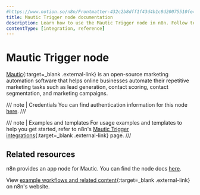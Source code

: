 ```yaml
---
#https://www.notion.so/n8n/Frontmatter-432c2b8dff1f43d4b1c8d20075510fe4
title: Mautic Trigger node documentation
description: Learn how to use the Mautic Trigger node in n8n. Follow technical documentation to integrate Mautic Trigger node into your workflows.
contentType: [integration, reference]
---
```


# Mautic Trigger node

[Mautic](https://www.mautic.org/){:target=_blank .external-link} is an open-source marketing automation software that helps online businesses automate their repetitive marketing tasks such as lead generation, contact scoring, contact segmentation, and marketing campaigns.

/// note | Credentials
You can find authentication information for this node [here](/integrations/builtin/credentials/mautic.md).
///

///  note  | Examples and templates
For usage examples and templates to help you get started, refer to n8n's [Mautic Trigger integrations](https://n8n.io/integrations/mautic-trigger/){:target=_blank .external-link} page.
///

## Related resources

n8n provides an app node for Mautic. You can find the node docs [here](/integrations/builtin/app-nodes/n8n-nodes-base.mautic.md).

View [example workflows and related content](https://n8n.io/integrations/mautic/){:target=_blank .external-link} on n8n's website.

